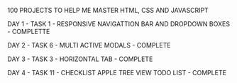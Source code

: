 100 PROJECTS TO HELP ME MASTER HTML, CSS AND JAVASCRIPT

DAY 1 - TASK 1 - RESPONSIVE NAVIGATTION BAR AND DROPDOWN BOXES - COMPLETTE

DAY 2 - TASK 6 - MULTI ACTIVE MODALS - COMPLETE

DAY 3 - TASK 3 - HORIZONTAL TAB - COMPLETE

DAY 4 - TASK 11 - CHECKLIST APPLE TREE VIEW TODO LIST - COMPLETE
